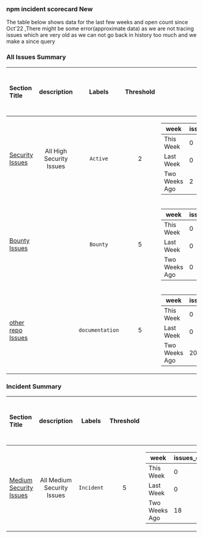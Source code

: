 ### npm incident scorecard New
The table below shows data for the last few weeks and open count since Oct'22 ,There might be some error(approximate data) as we are not tracing issues which are very old as we can not go back in history too much and we make a since query
### All Issues Summary
| Section Title | description | Labels | Threshold | Weekly Count | Totals Open Now since Oct 2022 | Status|
| :--- |  :----: | :----: |  :----:  |  :----:  |  :----: | :----: 
| [Security Issues](https://github.com/undefined/undefined/issues?q=is%3Aissue+is%3Aopen+label%3AActive) | All High Security Issues   | `Active` | 2|<table><thead><tr><th >week</th><th >issues_open_count</th><th >issues_close_count</th></tr></thead> <tbody><tr><td >This Week</td><td >0</td><td >0</td></tr><tr><td >Last Week</td><td >0</td><td >0</td></tr><tr><td >Two Weeks Ago</td><td >2</td><td >1</td></tr></tbody></table>|1|💚🥳|
| [Bounty Issues](https://github.com/undefined/undefined/issues?q=is%3Aissue+is%3Aopen+label%3ABounty) |    | `Bounty` | 5|<table><thead><tr><th >week</th><th >issues_open_count</th><th >issues_close_count</th></tr></thead> <tbody><tr><td >This Week</td><td >0</td><td >0</td></tr><tr><td >Last Week</td><td >0</td><td >0</td></tr><tr><td >Two Weeks Ago</td><td >0</td><td >0</td></tr></tbody></table>|1|💚🥳|
| [other repo Issues](https://github.com/undefined/undefined/issues?q=is%3Aissue+is%3Aopen+label%3Adocumentation) |    | `documentation` | 5|<table><thead><tr><th >week</th><th >issues_open_count</th><th >issues_close_count</th></tr></thead> <tbody><tr><td >This Week</td><td >0</td><td >0</td></tr><tr><td >Last Week</td><td >0</td><td >0</td></tr><tr><td >Two Weeks Ago</td><td >20</td><td >1</td></tr></tbody></table>|19|❤️🥵|
### Incident Summary
| Section Title | description | Labels | Threshold | Weekly Count | Totals Open Now since Oct 2022 | Status|
| :--- |  :----: | :----: |  :----:  |  :----:  |  :----: | :----: 
| [Medium Security Issues](https://github.com/undefined/undefined/issues?q=is%3Aissue+is%3Aopen+label%3AIncident) | All Medium Security Issues   | `Incident` | 5|<table><thead><tr><th >week</th><th >issues_open_count</th><th >issues_close_count</th></tr></thead> <tbody><tr><td >This Week</td><td >0</td><td >0</td></tr><tr><td >Last Week</td><td >0</td><td >0</td></tr><tr><td >Two Weeks Ago</td><td >18</td><td >0</td></tr></tbody></table>|21|❤️🥵|